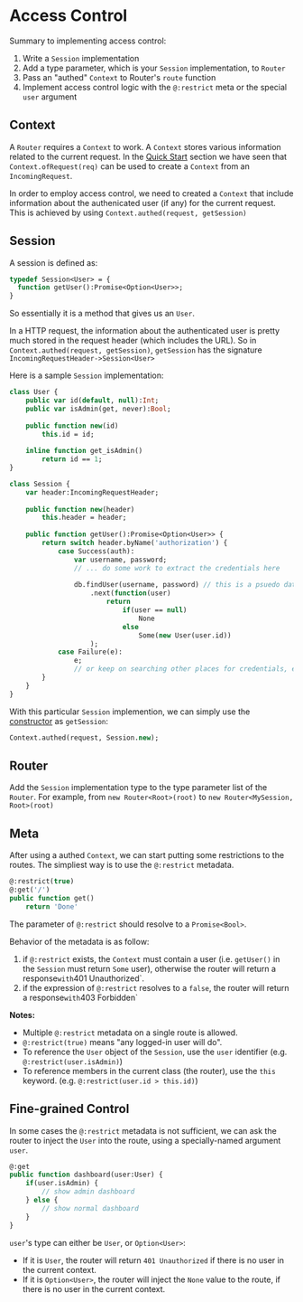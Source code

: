 # Access Control

Summary to implementing access control:

1. Write a `Session` implementation
1. Add a type parameter, which is your `Session` implementation, to `Router`
1. Pass an "authed" `Context` to Router's `route` function
1. Implement access control logic with the `@:restrict` meta or the special `user` argument

## Context

A `Router` requires a `Context` to work. A `Context` stores various information related to the current request.
In the [Quick Start](getting-started/quick-start) section we have seen that `Context.ofRequest(req)` can be used to create a `Context` from an `IncomingRequest`.

In order to employ access control, we need to created a `Context` that include information about the authenicated user (if any) for the current request. This is achieved by using `Context.authed(request, getSession)`

## Session

A session is defined as:

```haxe
typedef Session<User> = {
  function getUser():Promise<Option<User>>;  
}
```

So essentially it is a method that gives us an `User`.

In a HTTP request, the information about the authenticated user is pretty much stored in the request header (which includes the URL).
So in `Context.authed(request, getSession)`, `getSession` has the signature `IncomingRequestHeader->Session<User>`

Here is a sample `Session` implementation:

```haxe
class User {
	public var id(default, null):Int;
	public var isAdmin(get, never):Bool;
	
	public function new(id)
		this.id = id;
		
	inline function get_isAdmin()
		return id == 1;
}

class Session {
	var header:IncomingRequestHeader;
	
	public function new(header)
		this.header = header;
		
	public function getUser():Promise<Option<User>> {
		return switch header.byName('authorization') {
			case Success(auth):
				var username, password; 
				// ... do some work to extract the credentials here
				
				db.findUser(username, password) // this is a psuedo database call
					.next(function(user) 
						return 
							if(user == null)
								None
							else
								Some(new User(user.id))
					);
			case Failure(e):
				e;
				// or keep on searching other places for credentials, e.g. access token in query parameters
		}
	}
}

```

With this particular `Session` implemention, we can simply use the [constructor](http://haxe.org/blog/codingtips-new/) as `getSession`:

```haxe
Context.authed(request, Session.new);
```

## Router

Add the `Session` implementation type to the type parameter list of the `Router`. For example, from `new Router<Root>(root)` to `new Router<MySession, Root>(root)`


## Meta

After using a authed `Context`, we can start putting some restrictions to the routes.
The simpliest way is to use the `@:restrict` metadata.

```haxe
@:restrict(true)
@:get('/')
public function get()
	return 'Done'
```

The parameter of `@:restrict` should resolve to a `Promise<Bool>`.

Behavior of the metadata is as follow:

1. if `@:restrict` exists, the `Context` must contain a user (i.e. `getUser()` in the `Session` must return `Some` user), otherwise the router will return a response` with `401 Unauthorized`.
1. if the expression of `@:restrict` resolves to a `false`, the router will return a response` with `403 Forbidden`

**Notes:**

- Multiple `@:restrict` metadata on a single route is allowed.
- `@:restrict(true)` means "any logged-in user will do".
- To reference the `User` object of the `Session`, use the `user` identifier (e.g. `@:restrict(user.isAdmin)`)
- To reference members in the current class (the router), use the `this` keyword. (e.g. `@:restrict(user.id > this.id)`)

## Fine-grained Control

In some cases the `@:restrict` metadata is not sufficient, we can ask the router to inject the `User` into the route,
using a specially-named argument `user`.


```haxe
@:get
public function dashboard(user:User) {
	if(user.isAdmin) {
		// show admin dashboard
	} else {
		// show normal dashboard
	}
}
```

`user`'s type can either be `User`, or `Option<User>`:

- If it is `User`, the router will return `401 Unauthorized` if there is no user in the current context.
- If it is `Option<User>`, the router will inject the `None` value to the route, if there is no user in the current context.

